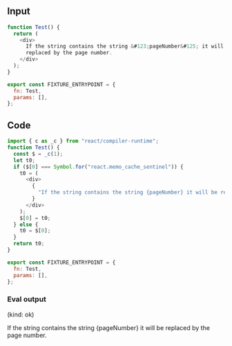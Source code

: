 
## Input

```javascript
function Test() {
  return (
    <div>
      If the string contains the string &#123;pageNumber&#125; it will be
      replaced by the page number.
    </div>
  );
}

export const FIXTURE_ENTRYPOINT = {
  fn: Test,
  params: [],
};

```

## Code

```javascript
import { c as _c } from "react/compiler-runtime";
function Test() {
  const $ = _c(1);
  let t0;
  if ($[0] === Symbol.for("react.memo_cache_sentinel")) {
    t0 = (
      <div>
        {
          "If the string contains the string {pageNumber} it will be replaced by the page number."
        }
      </div>
    );
    $[0] = t0;
  } else {
    t0 = $[0];
  }
  return t0;
}

export const FIXTURE_ENTRYPOINT = {
  fn: Test,
  params: [],
};

```
      
### Eval output
(kind: ok) <div>If the string contains the string {pageNumber} it will be replaced by the page number.</div>